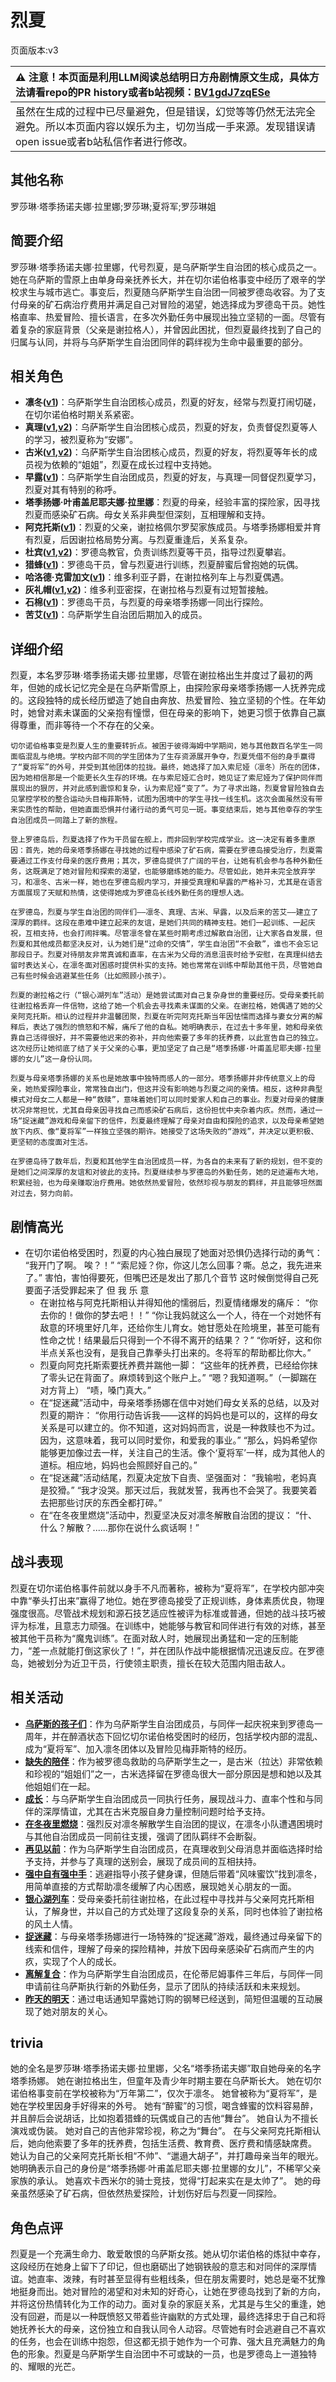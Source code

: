 # 烈夏
页面版本:v3
 

| :warning: 注意！本页面是利用LLM阅读总结明日方舟剧情原文生成，具体方法请看repo的PR history或者b站视频：[BV1gdJ7zqESe](https://www.bilibili.com/video/BV1gdJ7zqESe/)         |
|:----------------------------|
| 虽然在生成的过程中已尽量避免，但是错误，幻觉等等仍然无法完全避免。所以本页面内容以娱乐为主，切勿当成一手来源。发现错误请open issue或者b站私信作者进行修改。|



## 其他名称
罗莎琳·塔季扬诺夫娜·拉里娜;罗莎琳;夏将军;罗莎琳姐
## 简要介绍
罗莎琳·塔季扬诺夫娜·拉里娜，代号烈夏，是乌萨斯学生自治团的核心成员之一。她在乌萨斯的雪原上由单身母亲抚养长大，并在切尔诺伯格事变中经历了艰辛的学校求生与城市逃亡。事变后，烈夏随乌萨斯学生自治团一同被罗德岛收容。为了支付母亲的矿石病治疗费用并满足自己对冒险的渴望，她选择成为罗德岛干员。她性格直率、热爱冒险、擅长语言，在多次外勤任务中展现出独立坚韧的一面。尽管有着复杂的家庭背景（父亲是谢拉格人），并曾因此困扰，但烈夏最终找到了自己的归属与认同，并将与乌萨斯学生自治团同伴的羁绊视为生命中最重要的部分。
## 相关角色
-   **凛冬([v1](../chars/char_115_headbr.md))**：乌萨斯学生自治团核心成员，烈夏的好友，经常与烈夏打闹切磋，在切尔诺伯格时期关系紧密。
-   **真理([v1](../chars/char_195_glassb.md),[v2](char_195_glassb.md))**：乌萨斯学生自治团核心成员，烈夏的好友，负责督促烈夏等人的学习，被烈夏称为“安娜”。
-   **古米([v1](../chars/char_196_sunbr.md),[v2](char_196_sunbr.md))**：乌萨斯学生自治团核心成员，烈夏的好友，将烈夏等年长的成员视为依赖的“姐姐”，烈夏在成长过程中支持她。
-   **早露([v1](../chars/char_197_poca.md))**：乌萨斯学生自治团成员，烈夏的好友，与真理一同督促烈夏学习，烈夏对其有特别的称呼。
-   **塔季扬娜·叶甫盖尼耶夫娜·拉里娜**：烈夏的母亲，经验丰富的探险家，因寻找烈夏而感染矿石病。母女关系非典型但深刻，互相理解和支持。
-   **阿克托斯([v1](../chars/extended_char_a_ke_tuo_si.md))**：烈夏的父亲，谢拉格佩尔罗契家族成员。与塔季扬娜相爱并育有烈夏，后因谢拉格局势分离。与烈夏重逢后，关系复杂。
-   **杜宾([v1](../chars/char_130_doberm.md),[v2](char_130_doberm.md))**：罗德岛教官，负责训练烈夏等干员，指导过烈夏攀岩。
-   **猎蜂([v1](../chars/char_137_brownb.md))**：罗德岛干员，曾与烈夏进行训练，烈夏醉蜜后曾抱她的玩偶。
-   **哈洛德·克雷加文([v1](../chars/extended_char_6367bd.md))**：维多利亚子爵，在谢拉格列车上与烈夏偶遇。
-   **灰礼帽([v1](../chars/extended_char_hui_li_mao.md),[v2](extended_char_hui_li_mao.md))**：维多利亚密探，在谢拉格与烈夏有过短暂接触。
-   **石棉([v1](../chars/char_378_asbest.md))**：罗德岛干员，与烈夏的母亲塔季扬娜一同出行探险。
-   **苦艾([v1](../chars/char_405_absin.md))**：乌萨斯学生自治团后期加入的成员。
## 详细介绍
烈夏，本名罗莎琳·塔季扬诺夫娜·拉里娜，尽管在谢拉格出生并度过了最初的两年，但她的成长记忆完全是在乌萨斯雪原上，由探险家母亲塔季扬娜一人抚养完成的。这段独特的成长经历塑造了她自由奔放、热爱冒险、独立坚韧的个性。在年幼时，她曾对素未谋面的父亲抱有憧憬，但在母亲的影响下，她更习惯于依靠自己赢得尊重，而非等待一个不存在的父亲。

    切尔诺伯格事变是烈夏人生的重要转折点。被困于彼得海姆中学期间，她与其他数百名学生一同面临混乱与绝境。学校内部不同的学生团体为了生存资源展开争夺，烈夏凭借不俗的身手赢得了“夏将军”的外号，并受到其他团体的拉拢。最终，她选择了加入索尼娅（凛冬）所在的团体，因为她相信那是一个能更长久生存的环境。在与索尼娅汇合时，她见证了索尼娅为了保护同伴而展现出的狠厉，并对此感到震惊和复杂，认为索尼娅“变了”。为了寻求出路，烈夏曾冒险独自去见掌控学校的整合运动头目梅菲斯特，试图为困境中的学生寻找一线生机。这次会面虽然没有带来实质性的帮助，但她直面恐惧并付诸行动的勇气可见一斑。事变结束后，她与其他幸存的学生自治团成员一同踏上了新的旅程。

    登上罗德岛后，烈夏选择了作为干员留在舰上，而非回到学校完成学业。这一决定有着多重原因：首先，她的母亲塔季扬娜在寻找她的过程中感染了矿石病，需要在罗德岛接受治疗，烈夏需要通过工作支付母亲的医疗费用；其次，罗德岛提供了广阔的平台，让她有机会参与各种外勤任务，这既满足了她对冒险和探索的渴望，也能够磨练她的能力。尽管如此，她并未完全放弃学习，和凛冬、古米一样，她也在罗德岛舰内学习，并接受真理和早露的严格补习，尤其是在语言方面展现了天赋和热情，这使得她成为罗德岛长线外勤任务的理想人选。

    在罗德岛，烈夏与学生自治团的同伴们——凛冬、真理、古米、早露，以及后来的苦艾——建立了深厚的羁绊。这段在患难中建立起来的友谊，是她们共同的精神支柱。她们一起训练、一起庆祝，互相支持，也会打闹拌嘴。尽管凛冬曾在某些时期考虑过解散自治团，让大家各自发展，但烈夏和其他成员都坚决反对，认为她们是“过命的交情”，学生自治团“不会散”，谁也不会忘记那段日子。烈夏对待朋友非常真诚和直率，在古米为父母的消息沮丧时给予安慰，在真理纠结去留时表达关心，在凛冬面对困惑时提供朴实的支持。她也常常在训练中帮助其他干员，尽管她自己有些时候会逃避某些任务（比如照顾小孩子）。

    烈夏的谢拉格之行（“银心湖列车”活动）是她尝试面对自己复杂身世的重要经历。受母亲委托前往谢拉格丢弃一件信物，这给了她一个机会去寻找素未谋面的父亲。在谢拉格，她偶遇了她的父亲阿克托斯。相认的过程并非温馨团聚，烈夏在听完阿克托斯当年因怯懦而选择与妻女分离的解释后，表达了强烈的愤怒和不解，痛斥了他的自私。她明确表示，在过去十多年里，她和母亲依靠自己活得很好，并不需要他迟来的弥补，并向他索要了多年的抚养费，以此宣告自己的独立。这次经历让她彻底了结了关于父亲的心事，更加坚定了自己是“塔季扬娜·叶甫盖尼耶夫娜·拉里娜的女儿”这一身份认同。

    烈夏与母亲塔季扬娜的关系也是她故事中独特而感人的一部分。塔季扬娜并非传统意义上的母亲，她热爱探险事业，常常独自出门，但这并没有影响她与烈夏之间的亲情。相反，这种非典型模式对母女二人都是一种“救赎”，意味着她们可以同时爱家人和自己的事业。烈夏对母亲的健康状况非常担忧，尤其自母亲因寻找自己而感染矿石病后，这份担忧中夹杂着内疚。然而，通过一场“捉迷藏”游戏和母亲留下的信件，烈夏最终理解了母亲对自由和探险的追求，以及母亲希望她放下内疚、像“夏将军”一样独立坚强的期许。她接受了这场失败的“游戏”，并决定以更积极、更坚韧的态度面对生活。

    在罗德岛待了数年后，烈夏和其他学生自治团成员一样，为各自的未来有了新的规划，但不变的是她们之间深厚的友谊和对彼此的支持。烈夏继续参与罗德岛的外勤任务，她的足迹遍布大地，积累经验，也为母亲赚取治疗费用。她依然热爱冒险，依然珍视与朋友的羁绊，并且能够坦然面对过去，努力向前。
## 剧情高光
- 在切尔诺伯格受困时，烈夏的内心独白展现了她面对恐惧仍选择行动的勇气：
        “我开门了啊。 唉？！”
        “索尼娅？你，你这儿怎么回事？嘶。总之，我先进来了。”
        害怕，害怕得要死，但嘴巴还是发出了那几个音节
        这时候倒觉得自己死要面子活受罪起来了
        但 我 乐 意
    - 在谢拉格与阿克托斯相认并得知他的懦弱后，烈夏情绪爆发的痛斥：
        “你去你的！做你的梦去吧！！”
        “你让我妈就这么一个人，待在一个对她怀有敌意的环境里好几年，还给你生儿育女。她甘愿处在险境里，甚至可能有性命之忧！结果最后只得到一个不得不离开的结果？？”
        “你听好，这和你半点关系也没有，是我自己靠拳头打出来的。冬将军的帮助都比你大。”
    - 烈夏向阿克托斯索要抚养费并踹他一脚：
        “这些年的抚养费，已经给你抹了零头记在背面了。麻烦转到这个账户上。”
        “嗯？我知道啊。”（一脚踹在对方背上）
        “啧，嗓门真大。”
    - 在“捉迷藏”活动中，母亲塔季扬娜在信中对她们母女关系的总结，以及对烈夏的期许：
        “你用行动告诉我——这样的妈妈也是可以的，这样的母女关系是可以建立的。你不知道，这对妈妈而言，说是一种救赎也不为过。因为，这意味着，我可以同时爱你，和爱我的事业。”
        “那么，妈妈希望你能够更加像过去一样，关注自己的生活。像个‘夏将军’一样，成为其他人的道标。相应地，妈妈也会照顾好自己的。”
    - 在“捉迷藏”活动结尾，烈夏决定放下自责、坚强面对：
        “我输啦，老妈真是狡猾。”
        “我才没哭。那天过后，我就发誓，我再也不会哭了。我要笑着去把那些讨厌的东西全都打碎。”
    - 在“在冬夜里燃烧”活动中，烈夏坚决反对凛冬解散自治团的提议：
        “什、什么？解散？......那你在说什么疯话啊！”
## 战斗表现
烈夏在切尔诺伯格事件前就以身手不凡而著称，被称为“夏将军”，在学校内部冲突中靠“拳头打出来”赢得了地位。她在罗德岛接受了正规训练，身体素质优良，物理强度很高。尽管战术规划和源石技艺适应性被评为标准或普通，但她的战斗技巧被评为标准，且意志力顽强。在训练中，她能够与教官和同伴进行有效的对练，甚至被其他干员称为“魔鬼训练”。在面对敌人时，她展现出勇猛和一定的压制能力，“差一点就能打倒这家伙了！”，并在团队作战中能根据情况迅速反应。在罗德岛，她被划分为近卫干员，行使领主职责，擅长在较大范围内阻击敌人。
## 相关活动
-   **[乌萨斯的孩子们](../stories/act10d5.md)**：作为乌萨斯学生自治团成员，与同伴一起庆祝来到罗德岛一周年，并在醉酒状态下回忆切尔诺伯格受困时的经历，包括学校内部的混乱、成为“夏将军”、加入凛冬团体以及冒险见梅菲斯特的经历。
-   **[缺失的陪伴](../stories/story_sunbr_set_1.md)**：作为被罗德岛救助的乌萨斯学生之一，是古米（拉达）非常依赖和珍视的“姐姐们”之一，古米选择留在罗德岛很大一部分原因是想和她以及其他姐姐们在一起。
-   **[成长](../stories/story_sunbr_set_2.md)**：与乌萨斯学生自治团成员一同执行任务，展现战斗力、直率个性和与同伴的深厚情谊，尤其在古米克服自身力量控制问题时给予支持。
-   **[在冬夜里燃烧](../stories/story_headbr_set_2.md)**：强烈反对凛冬解散学生自治团的提议，在凛冬小队遭遇困境时与其他自治团成员一同前往支援，强调了团队羁绊不会断裂。
-   **[再见以前](../stories/story_glassb_set_2.md)**：作为乌萨斯学生自治团成员，在真理收到父母消息并面临选择时给予支持，并参与了真理的送别会，展现了成员间的互相扶持。
-   **[强中自有强中手](../stories/story_headbr_set_1.md)**：逃避指导小孩子健身课，但随后带着“风味蜜饮”找到凛冬，用简单直接的方式帮助凛冬缓解了内心困惑，展现她关心朋友的一面。
-   **[银心湖列车](../stories/act30side.md)**：受母亲委托前往谢拉格，在此过程中寻找并与父亲阿克托斯相认，了解身世，并以自己的方式处理了这段复杂的关系，同时也体验了谢拉格的风土人情。
-   **[捉迷藏](../stories/story_leto_set_1.md)**：与母亲塔季扬娜进行一场特殊的“捉迷藏”游戏，最终通过母亲留下的线索和信件，理解了母亲的探险精神，并放下因母亲感染矿石病而产生的内疚，实现了个人的成长。
-   **[离解复合](../stories/main_15.md)**：作为乌萨斯学生自治团成员，在伦蒂尼姆事件三年后，与同伴一同申请前往乌萨斯执行新的外勤任务，显示了团队的持续活跃和未来规划。
-   **[昨天的明天](../stories/story_poca_set_1.md)**：通过电话通知早露她订购的钢琴已经送到，简短但温暖的互动展现了她对朋友的关心。
## trivia
她的全名是罗莎琳·塔季扬诺夫娜·拉里娜，父名“塔季扬诺夫娜”取自她母亲的名字塔季扬娜。
    她在谢拉格出生，但童年及青少年时期主要在乌萨斯长大。
    她在切尔诺伯格事变前在学校被称为“万年第二”，仅次于凛冬。
    她曾被称为“夏将军”，是她在学校里因身手好得来的外号。
    她有“醉蜜”的习惯，喝含蜂蜜的饮料容易醉，并且醉后会说胡话，比如抱着猎蜂的玩偶或自己的吉他“舞台”。
    她自认为不擅长演戏或伪装。
    她对自己的吉他非常珍视，称之为“舞台”。
    在与父亲阿克托斯相认后，她向他索要了多年的抚养费，包括生活费、教育费、医疗费和情感缺席费。
    她认为自己的父亲阿克托斯长相“不帅”、“邋遢大胡子”，并打趣母亲当年的眼光。
    她明确表示自己的身份是“塔季扬娜·叶甫盖尼耶夫娜·拉里娜的女儿”，不稀罕父亲家族的承认。
    她喜欢卡西米尔的骑士竞技，觉得“打起来实在是太帅了”。
    她的母亲虽然感染了矿石病，但依然热爱探险，计划伤好后与烈夏一同探险。
## 角色点评
烈夏是一个充满生命力、敢爱敢恨的乌萨斯女孩。她从切尔诺伯格的炼狱中幸存，这段经历在她身上留下了印记，但也磨砺出了她钢铁般的意志和对同伴的深厚情谊。她直率、泼辣，有时甚至显得有些粗线条，但在朋友需要时，她总是毫不犹豫地挺身而出。她对冒险的渴望和对未知的好奇心，让她在罗德岛找到了新的方向，并将这份热情转化为工作的动力。面对复杂的家庭关系，尤其是与生父的重逢，她没有回避，而是以一种既愤怒又带着些许幽默的方式处理，最终选择忠于自己和将她抚养长大的母亲，这份独立和自我认同令人动容。尽管她有时会逃避自己不喜欢的任务，也会在训练中抱怨，但这都无损于她作为一个可靠、强大且充满魅力的角色的形象。烈夏是乌萨斯学生自治团中不可或缺的一员，也是罗德岛上一道独特的、耀眼的光芒。